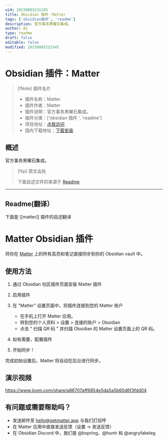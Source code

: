 ```yaml
---
uid: 20230803231105
title: Obsidian 插件：Matter
tags: ['obsidian插件', 'readme']
description: 官方事务黑曜石集成。
author: AI
type: readme
draft: false
editable: false
modified: 20230803232545
---
```


# Obsidian 插件：Matter

> [!Note] 插件名片
> - 插件名称：Matter
> - 插件作者：Matter
> - 插件说明：官方事务黑曜石集成。
> - 插件分类：['obsidian 插件 ', 'readme']
> - 项目地址：[点我访问](https://github.com/getmatterapp/obsidian-matter)
> - 国内下载地址：[下载安装](https://pkmer.cn/products/plugin/pluginMarket/?matter)

## 概述

官方事务黑曜石集成。

> [!tip] 原文出处
>
>下面自述文件的来源于 [Readme](https://ghproxy.net/https://raw.githubusercontent.com/getmatterapp/obsidian-matter/master/README.md)
>

---

## Readme(翻译）

下面是 [[matter]] 插件的自述翻译

# Matter Obsidian 插件

将你在 [Matter](https://hq.getmatter.app) 上的所有高亮和笔记直接同步到你的 Obsidian vault 中。

## 使用方法

1. 通过 Obsidian 社区插件页面安装 Matter 插件
2. 启用插件
3. 在 "Matter" 设置页面中，将插件连接到您的 Matter 账户

    * 在手机上打开 Matter 应用。
    * 转到您的个人资料 > 设置 > 连接的账户 > Obsidian
    * 点击 " 扫描 QR 码 " 并扫描 Obsidian 的 Matter 设置页面上的 QR 码。

4. 如有需要，配置插件
5. 开始同步！

完成初始设置后，Matter 将自动在后台进行同步。

## 演示视频

<https://www.loom.com/share/a86707aff6854e5da5a5b60d6f3fdd04>

## 有问题或需要帮助吗？

* 发送邮件至 hello@getmatter.app 与我们打招呼
* 在 Matter 应用中直接发送反馈（设置 -> 发送反馈）
* 在 Obsidian Discord 中，我们是 @bspring、@huntr 和 @angryfakeleg
